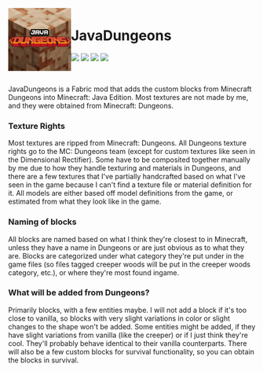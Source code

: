 <img src="src/main/resources/assets/dungeons/icon.png" align="left" width="128px"/>

# JavaDungeons

[![](https://img.shields.io/github/license/juniebyte/JavaDungeons.svg)](LICENSE) [![](https://img.shields.io/github/v/release/juniebyte/javadungeons)](https://github.com/juniebyte/JavaDungeons/releases) ![](https://img.shields.io/badge/Minecraft-1.16.1-green) [![](https://img.shields.io/badge/Curseforge-JavaDungeons-orange?logo=conda-forge)](https://www.curseforge.com/minecraft/mc-mods/javadungeons)

<br/>

JavaDungeons is a Fabric mod that adds the custom blocks from Minecraft Dungeons into Minecraft: Java Edition. Most textures are not made by me, and they were obtained from Minecraft: Dungeons. 

### Texture Rights

Most textures are ripped from Minecraft: Dungeons. All Dungeons texture rights go to the MC: Dungeons team (except for custom textures like seen in the Dimensional Rectifier). Some have to be composited together manually by me due to how they handle texturing and materials in Dungeons, and there are a few textures that I've partially handcrafted based on what I've seen in the game because I can't find a texture file or material definition for it. All models are either based off model definitions from the game, or estimated from what they look like in the game. 

### Naming of blocks

All blocks are named based on what I think they're closest to in Minecraft, unless they have a name in Dungeons or are just obvious as to what they are. Blocks are categorized under what category they're put under in the game files (so files tagged creeper woods will be put in the creeper woods category, etc.), or where they're most found ingame.

### What will be added from Dungeons?

Primarily blocks, with a few entities maybe. I will not add a block if it's too close to vanilla, so blocks with very slight variations in color or slight changes to the shape won't be added. Some entities might be added, if they have slight variations from vanilla (like the creeper) or if I just think they're cool. They'll probably behave identical to their vanilla counterparts. There will also be a few custom blocks for survival functionality, so you can obtain the blocks in survival.
